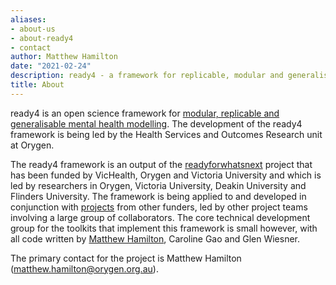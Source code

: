 ```yaml
---
aliases:
- about-us
- about-ready4
- contact
author: Matthew Hamilton
date: "2021-02-24"
description: ready4 - a framework for replicable, modular and generalisable mental health models.
title: About
---
```


ready4 is an open science framework for [modular, replicable and generalisable mental health modelling](../purpose/). The development of the ready4 framework is being led by the Health Services and Outcomes Research unit at Orygen. 

The ready4 framework is an output of the [readyforwhatsnext](../post/readyforwhatsnext/) project that has been funded by VicHealth, Orygen and Victoria University and which is led by researchers in Orygen, Victoria University, Deakin University and Flinders University. The framework is being applied to and developed in conjunction with [projects](../tags/project-descriptions/) from other funders, led by other project teams involving a large group of collaborators. The core technical development group for the toolkits that implement this framework is small however, with all code written by [Matthew Hamilton](https://github.com/matthewphamilton), Caroline Gao and Glen Wiesner.

The primary contact for the project is Matthew Hamilton (matthew.hamilton@orygen.org.au).

